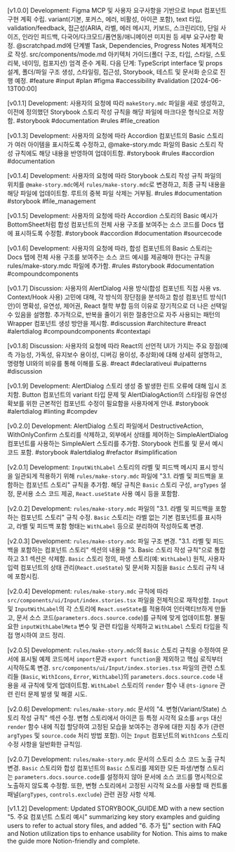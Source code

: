 [v1.0.0] Development: Figma MCP 및 사용자 요구사항을 기반으로 Input 컴포넌트 구현 계획 수립. variant(기본, 포커스, 에러, 비활성, 아이콘 포함), text 타입, validation/feedback, 접근성(ARIA, 라벨, 에러 메시지, 키보드, 스크린리더), 단일 사이즈, 인라인 피드백, 다국어/다크모드/폼연동/애니메이션 미지원 등 세부 요구사항 확정. @scratchpad.md에 단계별 Task, Dependencies, Progress Notes 체계적으로 작성. src/components/mode.md 아키텍처 가이드(폴더 구조, 타입, 스타일, 스토리북, 네이밍, 컴포지션) 엄격 준수 계획. 다음 단계: TypeScript interface 및 props 설계, 폴더/파일 구조 생성, 스타일링, 접근성, Storybook, 테스트 및 문서화 순으로 진행 예정. #feature #input #plan #figma #accessibility #validation [2024-06-13T00:00]

[v0.1.1] Development: 사용자의 요청에 따라 `makeStory.mdc` 파일을 새로 생성하고, 이전에 정의했던 Storybook 스토리 작성 규칙을 해당 파일에 마크다운 형식으로 저장함. #storybook #documentation #rules #file_creation

[v0.1.3] Development: 사용자의 요청에 따라 Accordion 컴포넌트의 Basic 스토리가 여러 아이템을 표시하도록 수정하고, @make-story.mdc 파일의 Basic 스토리 작성 규칙에도 해당 내용을 반영하여 업데이트함. #storybook #rules #accordion #documentation

[v0.1.4] Development: 사용자의 요청에 따라 Storybook 스토리 작성 규칙 파일의 위치를 `@make-story.mdc`에서 `rules/make-story.mdc`로 변경하고, 최종 규칙 내용을 해당 파일에 업데이트함. 루트의 중복 파일 삭제는 거부됨. #rules #documentation #storybook #file_management

[v0.1.5] Development: 사용자의 요청에 따라 Accordion 스토리의 Basic 예시가 BottomSheet처럼 합성 컴포넌트의 전체 사용 구조를 보여주는 소스 코드를 Docs 탭에 표시하도록 수정함. #storybook #accordion #documentation #sourcecode

[v0.1.6] Development: 사용자의 요청에 따라, 합성 컴포넌트의 Basic 스토리는 Docs 탭에 전체 사용 구조를 보여주는 소스 코드 예시를 제공해야 한다는 규칙을 rules/make-story.mdc 파일에 추가함. #rules #storybook #documentation #compoundcomponents

[v0.1.7] Discussion: 사용자의 AlertDialog 사용 방식(합성 컴포넌트 직접 사용 vs. Context/Hook 사용) 고민에 대해, 각 방식의 장단점을 분석하고 합성 컴포넌트 방식(1안)이 명확성, 유연성, 제어권, React 철학 부합 등의 이유로 장기적으로 더 나은 선택일 수 있음을 설명함. 추가적으로, 반복을 줄이기 위한 절충안으로 자주 사용되는 패턴의 Wrapper 컴포넌트 생성 방안을 제시함. #discussion #architecture #react #alertdialog #compoundcomponents #contextapi

[v0.1.8] Discussion: 사용자의 요청에 따라 React의 선언적 UI가 가지는 주요 장점(예측 가능성, 가독성, 유지보수 용이성, 디버깅 용이성, 추상화)에 대해 상세히 설명하고, 명령형 UI와의 비유를 통해 이해를 도움. #react #declarativeui #uipatterns #discussion

[v0.1.9] Development: AlertDialog 스토리 생성 중 발생한 린트 오류에 대해 임시 조치함. Button 컴포넌트의 variant 타입 문제 및 AlertDialogAction의 스타일링 유연성 확보를 위한 근본적인 컴포넌트 수정이 필요함을 사용자에게 안내. #storybook #alertdialog #linting #compdev

[v0.2.0] Development: AlertDialog 스토리 파일에서 DestructiveAction, WithOnlyConfirm 스토리를 삭제하고, 외부에서 상태를 제어하는 SimpleAlertDialog 컴포넌트를 사용하는 SimpleAlert 스토리를 추가함. Storybook 컨트롤 및 문서 예시 코드 포함. #storybook #alertdialog #refactor #simplification

[v2.0.1] Development: `InputWithLabel` 스토리의 라벨 및 피드백 메시지 표시 방식을 일관되게 적용하기 위해 `rules/make-story.mdc` 파일에 "3.1. 라벨 및 피드백을 포함하는 컴포넌트 스토리" 규칙을 추가함. 해당 규칙은 `Basic` 스토리 구성, `argTypes` 설정, 문서용 소스 코드 제공, `React.useState` 사용 예시 등을 포함함.

[v2.0.2] Development: `rules/make-story.mdc` 파일의 "3.1. 라벨 및 피드백을 포함하는 컴포넌트 스토리" 규칙 수정. `Basic` 스토리는 라벨 없는 기본 컴포넌트를 표시하고, 라벨 및 피드백 포함 형태는 `WithLabel` 등으로 분리하여 작성하도록 변경.

[v2.0.3] Development: `rules/make-story.mdc` 파일 구조 변경. "3.1. 라벨 및 피드백을 포함하는 컴포넌트 스토리" 섹션의 내용을 "3. Basic 스토리 작성 규칙"으로 통합하고 3.1 섹션은 삭제함. `Basic` 스토리 정의, 파생 스토리(예: `WithLabel`) 원칙, 사용자 입력 컴포넌트의 상태 관리(`React.useState`) 및 문서화 지침을 `Basic` 스토리 규칙 내에 포함시킴.

[v2.0.4] Development: `rules/make-story.mdc` 규칙에 따라 `src/components/ui/Input/index.stories.tsx` 파일을 전체적으로 재작성함. `Input` 및 `InputWithLabel`의 각 스토리에 `React.useState`를 적용하여 인터랙티브하게 만들고, 문서 소스 코드(`parameters.docs.source.code`)를 규칙에 맞게 업데이트함. 불필요한 `inputWithLabelMeta` 변수 및 관련 타입을 삭제하고 `WithLabel` 스토리 타입을 직접 명시하여 코드 정리.

[v2.0.5] Development: `rules/make-story.mdc`의 `Basic` 스토리 규칙을 수정하여 문서에 표시될 예제 코드에서 `import`문과 `export function`을 제외하고 핵심 로직부터 시작하도록 변경. `src/components/ui/Input/index.stories.tsx` 파일의 관련 스토리들 (`Basic`, `WithIcons`, `Error`, `WithLabel`)의 `parameters.docs.source.code` 내용을 새 규칙에 맞게 업데이트함. `WithLabel` 스토리의 `render` 함수 내 `@ts-ignore` 관련 린터 문제 발생 및 해결 시도.

[v2.0.6] Development: `rules/make-story.mdc` 문서의 "4. 변형(Variant/State) 스토리 작성 규칙" 섹션 수정. 변형 스토리에서 아이콘 등 특정 시각적 요소를 `args` 대신 `render` 함수 내에 직접 할당하여 고정된 모습을 보여주는 경우에 대한 지침 추가 (관련 `argTypes` 및 `source.code` 처리 방법 포함). 이는 `Input` 컴포넌트의 `WithIcons` 스토리 수정 사항을 일반화한 규칙임.

[v2.0.7] Development: `rules/make-story.mdc` 문서의 스토리 소스 코드 노출 규칙 변경. `Basic` 스토리와 합성 컴포넌트의 `Basic` 스토리를 제외한 모든 파생/변형 스토리는 `parameters.docs.source.code`를 설정하지 않아 문서에 소스 코드를 명시적으로 노출하지 않도록 수정함. 또한, 변형 스토리에서 고정된 시각적 요소를 사용할 때 컨트롤 패널(`argTypes`, `controls.exclude`) 관련 권장 사항 삭제.

[v1.1.2] Development: Updated STORYBOOK_GUIDE.MD with a new section "5. 주요 컴포넌트 스토리 예시" summarizing key story examples and guiding users to refer to actual story files, and added "6. 추가 팁" section with FAQ and Notion utilization tips to enhance usability for Notion. This aims to make the guide more Notion-friendly and complete.

